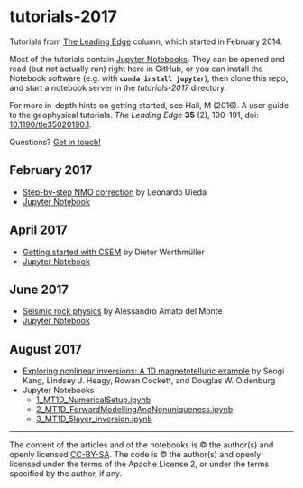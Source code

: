 # tutorials-2017

Tutorials from [The Leading Edge](http://library.seg.org/journal/leedff) column, which started in February 2014.

Most of the tutorials contain [Jupyter Notebooks](https://jupyter.org/). They can be opened and read (but not actually run) right here in GitHub, or you can install the Notebook software (e.g. with **`conda install jupyter`**), then clone this repo, and start a notebook server in the *tutorials-2017* directory.

For more in-depth hints on getting started, see Hall, M (2016). A user guide to the geophysical tutorials. _The Leading Edge_ **35** (2), 190–191, doi: [10.1190/tle35020190.1](http://library.seg.org/doi/abs/10.1190/tle35020190.1).

Questions? [Get in touch!](mailto:matt@agilegeoscience.com) 

## February 2017
- [Step-by-step NMO correction](http://library.seg.org/doi/abs/10.1190/tle36020179.1) by Leonardo Uieda
- [Jupyter Notebook](https://github.com/seg/tutorials-2017/blob/master/1702_Step_by_step_NMO/step-by-step-nmo.ipynb)

## April 2017
- [Getting started with CSEM](http://library.seg.org/doi/abs/10.1190/tle36040352.1) by Dieter Werthmüller
- [Jupyter Notebook](https://github.com/seg/tutorials-2017/blob/master/1704_Getting_started_with_CSEM/Notebook.ipynb)

## June 2017
- [Seismic rock physics](http://library.seg.org/doi/abs/10.1190/tle36060523.1) by Alessandro Amato del Monte
- [Jupyter Notebook](https://github.com/seg/tutorials-2017/blob/master/1706_Seismic_rock_physics/seismic_rock_physics.ipynb)

## August 2017
- [Exploring nonlinear inversions: A 1D magnetotelluric example](http://library.seg.org/doi/abs/10.1190/tle36080696.1) by Seogi Kang, Lindsey J. Heagy, Rowan Cockett, and Douglas W. Oldenburg
- Jupyter Notebooks
    - [1_MT1D_NumericalSetup.ipynb](1708_Nonlinear_inversion/1_MT1D_NumericalSetup.ipynb)
    - [2_MT1D_ForwardModellingAndNonuniqueness.ipynb](1708_Nonlinear_inversion/2_MT1D_ForwardModellingAndNonuniqueness.ipynb)
    - [3_MT1D_5layer_inversion.ipynb](1708_Nonlinear_inversion/3_MT1D_5layer_inversion.ipynb)

<hr />

The content of the articles and of the notebooks is © the author(s) and openly licensed [CC-BY-SA](https://creativecommons.org/licenses/by-sa/3.0/). The code is © the author(s) and openly licensed under the terms of the Apache License 2, or under the terms specified by the author, if any.
